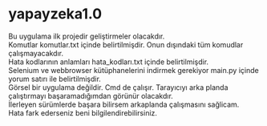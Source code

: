 # yapayzeka1.0
Bu uygulama ilk projedir geliştirmeler olacakdır.  
Komutlar komutlar.txt içinde belirtilmişdir. Onun dışındaki tüm komudlar çalışmayacakdır.  
Hata kodlarının anlamları hata_kodları.txt içinde belirtilmişdir.  
Selenium ve webbrowser kütüphanelerini indirmek gerekiyor main.py içinde yorum satırı ile belirtilmişdir.  
Görsel bir uygulama değildir. Cmd de çalışır. Tarayıcıyı arka planda çalıştırmayı başaramadığımdan görünür olacakdır.  
İlerleyen sürümlerde başara bilirsem arkaplanda çalışmasını sağlicam.  
Hata fark ederseniz beni bilgilendirebilirsiniz.  
